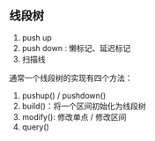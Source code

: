 ## 线段树

1. push up
2. push down : 懒标记、延迟标记
3. 扫描线

通常一个线段树的实现有四个方法：
1. pushup() / pushdown()
2. build()：将一个区间初始化为线段树
3. modify(): 修改单点 / 修改区间
4. query()



